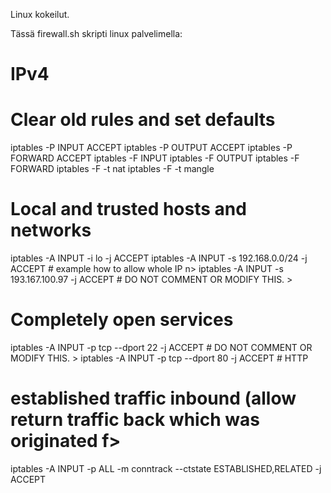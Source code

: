 Linux kokeilut.

Tässä firewall.sh skripti linux palvelimella:
#
# IPv4
#

# Clear old rules and set defaults
iptables -P INPUT ACCEPT
iptables -P OUTPUT ACCEPT
iptables -P FORWARD ACCEPT
iptables -F INPUT
iptables -F OUTPUT
iptables -F FORWARD
iptables -F -t nat
iptables -F -t mangle

# Local and trusted hosts and networks
iptables -A INPUT -i lo -j ACCEPT
iptables -A INPUT -s 192.168.0.0/24 -j ACCEPT # example how to allow whole IP n>
iptables -A INPUT -s 193.167.100.97 -j ACCEPT # DO NOT COMMENT OR MODIFY THIS. >

# Completely open services
iptables -A INPUT -p tcp --dport 22 -j ACCEPT # DO NOT COMMENT OR MODIFY THIS. >
iptables -A INPUT -p tcp --dport 80 -j ACCEPT # HTTP

# established traffic inbound (allow return traffic back which was originated f>
iptables -A INPUT -p ALL -m conntrack --ctstate ESTABLISHED,RELATED -j ACCEPT


